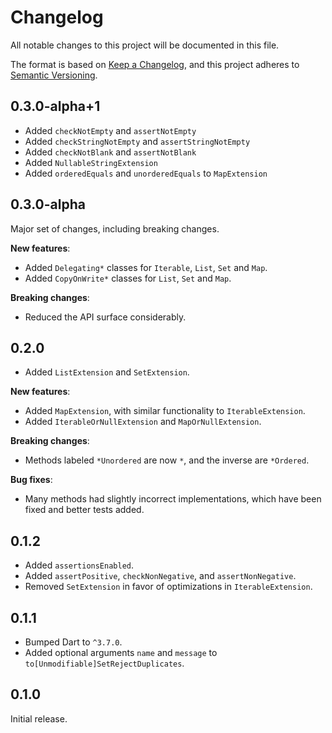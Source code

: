 <!-- #region(HEADER) -->
# Changelog

All notable changes to this project will be documented in this file.

The format is based on [Keep a Changelog](https://keepachangelog.com/en/1.1.0/),
and this project adheres to [Semantic Versioning](https://semver.org/spec/v2.0.0.html).

<!-- #endregion -->

## 0.3.0-alpha+1

- Added `checkNotEmpty` and `assertNotEmpty`
- Added `checkStringNotEmpty` and `assertStringNotEmpty`
- Added `checkNotBlank` and `assertNotBlank`
- Added `NullableStringExtension`
- Added `orderedEquals` and `unorderedEquals` to `MapExtension`

## 0.3.0-alpha

Major set of changes, including breaking changes.

**New features**:

- Added `Delegating*` classes for `Iterable`, `List`, `Set` and `Map`.
- Added `CopyOnWrite*` classes for `List`, `Set` and `Map`.

**Breaking changes**:

- Reduced the API surface considerably.

## 0.2.0

- Added `ListExtension` and `SetExtension`.

**New features**:

- Added `MapExtension`, with similar functionality to `IterableExtension`.
- Added `IterableOrNullExtension` and `MapOrNullExtension`.

**Breaking changes**:

- Methods labeled `*Unordered` are now `*`, and the inverse are `*Ordered`.

**Bug fixes**:

- Many methods had slightly incorrect implementations, which have been fixed
  and better tests added.

## 0.1.2

- Added `assertionsEnabled`.
- Added `assertPositive`, `checkNonNegative`, and `assertNonNegative`.
- Removed `SetExtension` in favor of optimizations in `IterableExtension`.

## 0.1.1

- Bumped Dart to `^3.7.0`.
- Added optional arguments `name` and `message` to `to[Unmodifiable]SetRejectDuplicates`.

## 0.1.0

Initial release.
